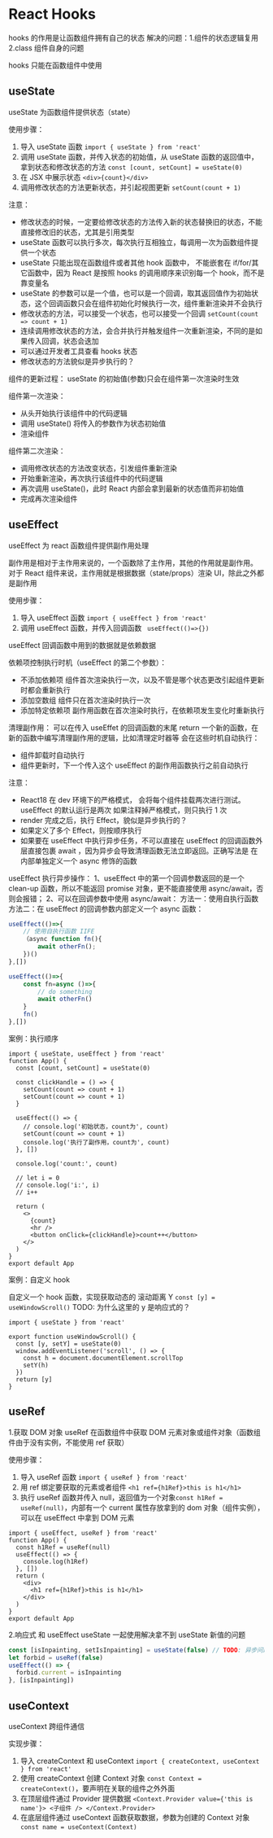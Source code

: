 # React Hooks

hooks 的作用是让函数组件拥有自己的状态
解决的问题：1.组件的状态逻辑复用 2.class 组件自身的问题

hooks 只能在函数组件中使用

## useState

useState 为函数组件提供状态（state）

使用步骤：

1. 导入 useState 函数 `import { useState } from 'react'`
2. 调用 useState 函数，并传入状态的初始值，从 useState 函数的返回值中，拿到状态和修改状态的方法 `const [count, setCount] = useState(0)`
3. 在 JSX 中展示状态 `<div>{count}</div>`
4. 调用修改状态的方法更新状态，并引起视图更新 `setCount(count + 1)`

注意：

- 修改状态的时候，一定要给修改状态的方法传入新的状态替换旧的状态，不能直接修改旧的状态，尤其是引用类型
- useState 函数可以执行多次，每次执行互相独立，每调用一次为函数组件提供一个状态
- useState 只能出现在函数组件或者其他 hook 函数中， 不能嵌套在 if/for/其它函数中，因为 React 是按照 hooks 的调用顺序来识别每一个 hook，而不是靠变量名
- useState 的参数可以是一个值，也可以是一个回调，取其返回值作为初始状态，这个回调函数只会在组件初始化时候执行一次，组件重新渲染并不会执行
- 修改状态的方法，可以接受一个状态，也可以接受一个回调 `setCount(count => count + 1)`
- 连续调用修改状态的方法，会合并执行并触发组件一次重新渲染，不同的是如果传入回调，状态会迭加
- 可以通过开发者工具查看 hooks 状态
- 修改状态的方法貌似是异步执行的？

组件的更新过程：
useState 的初始值(参数)只会在组件第一次渲染时生效

组件第一次渲染：

- 从头开始执行该组件中的代码逻辑
- 调用 useState() 将传入的参数作为状态初始值
- 渲染组件

组件第二次渲染：

- 调用修改状态的方法改变状态，引发组件重新渲染
- 开始重新渲染，再次执行该组件中的代码逻辑
- 再次调用 useState()，此时 React 内部会拿到最新的状态值而非初始值
- 完成再次渲染组件

## useEffect

useEffect 为 react 函数组件提供副作用处理

副作用是相对于主作用来说的，一个函数除了主作用，其他的作用就是副作用。
对于 React 组件来说，主作用就是根据数据（state/props）渲染 UI，除此之外都是副作用

使用步骤：

1. 导入 useEffect 函数 `import { useEffect } from 'react'`
2. 调用 useEffect 函数，并传入回调函数 ` useEffect(()=>{})`

useEffect 回调函数中用到的数据就是依赖数据

依赖项控制执行时机（useEffect 的第二个参数）：

- 不添加依赖项
  组件首次渲染执行一次，以及不管是哪个状态更改引起组件更新时都会重新执行
- 添加空数组
  组件只在首次渲染时执行一次
- 添加特定依赖项
  副作用函数在首次渲染时执行，在依赖项发生变化时重新执行

清理副作用：
可以在传入 useEffet 的回调函数的末尾 return 一个新的函数，在新的函数中编写清理副作用的逻辑，比如清理定时器等
会在这些时机自动执行：

- 组件卸载时自动执行
- 组件更新时，下一个传入这个 useEffect 的副作用函数执行之前自动执行

注意：

- React18 在 dev 环境下的严格模式， 会将每个组件挂载两次进行测试。useEffect 的默认运行是两次
  如果注释掉严格模式，则只执行 1 次
- render 完成之后，执行 Effect，貌似是异步执行的？
- 如果定义了多个 Effect，则按顺序执行
- 如果要在 useEffect 中执行异步任务，不可以直接在 useEffect 的回调函数外层直接包裹 await ，因为异步会导致清理函数无法立即返回。正确写法是 在内部单独定义一个 async 修饰的函数

useEffect 执行异步操作：
1、useEffect 中的第一个回调参数返回的是一个 clean-up 函数，所以不能返回 promise 对象，更不能直接使用 async/await，否则会报错；
2、可以在回调参数中使用 async/await：
方法一：使用自执行函数
方法二：在 useEffect 的回调参数内部定义一个 async 函数：

```ts
useEffect(()=>{
	// 使用自执行函数 IIFE
	（async function fn(){
		await otherFn();
	})()
},[])

useEffect(()=>{
	const fn=async ()=>{
		// do something
		await otherFn()
	}
	fn()
},[])
```

案例：执行顺序

```tsx
import { useState, useEffect } from 'react'
function App() {
  const [count, setCount] = useState(0)

  const clickHandle = () => {
    setCount(count => count + 1)
    setCount(count => count + 1)
  }

  useEffect(() => {
    // console.log('初始状态，count为', count)
    setCount(count => count + 1)
    console.log('执行了副作用，count为', count)
  }, [])

  console.log('count:', count)

  // let i = 0
  // console.log('i:', i)
  // i++

  return (
    <>
      {count}
      <hr />
      <button onClick={clickHandle}>count++</button>
    </>
  )
}
export default App
```

案例：自定义 hook

自定义一个 hook 函数，实现获取动态的 滚动距离 Y `const [y] = useWindowScroll()`
TODO: 为什么这里的 y 是响应式的？

```tsx
import { useState } from 'react'

export function useWindowScroll() {
  const [y, setY] = useState(0)
  window.addEventListener('scroll', () => {
    const h = document.documentElement.scrollTop
    setY(h)
  })
  return [y]
}
```

## useRef

1.获取 DOM 对象
useRef 在函数组件中获取 DOM 元素对象或组件对象（函数组件由于没有实例，不能使用 ref 获取）

使用步骤：

1. 导入 useRef 函数 `import { useRef } from 'react'`
2. 用 ref 绑定要获取的元素或者组件 `<h1 ref={h1Ref}>this is h1</h1>`
3. 执行 useRef 函数并传入 null，返回值为一个对象`const h1Ref = useRef(null)`，内部有一个 current 属性存放拿到的 dom 对象（组件实例），可以在 useEffect 中拿到 DOM 元素

```tsx {3,9}
import { useEffect, useRef } from 'react'
function App() {
  const h1Ref = useRef(null)
  useEffect(() => {
    console.log(h1Ref)
  }, [])
  return (
    <div>
      <h1 ref={h1Ref}>this is h1</h1>
    </div>
  )
}
export default App
```

2.响应式
和 useEffect useState 一起使用解决拿不到 useState 新值的问题

```ts
const [isInpainting, setIsInpainting] = useState(false) // TODO: 异步问题
let forbid = useRef(false)
useEffect(() => {
  forbid.current = isInpainting
}, [isInpainting])
```

## useContext

useContext 跨组件通信

实现步骤：

1. 导入 createContext 和 useContext `import { createContext, useContext } from 'react'`
2. 使用 createContext 创建 Context 对象 `const Context = createContext()`，要声明在关联的组件之外外面
3. 在顶层组件通过 Provider 提供数据 `<Context.Provider value={'this is name'}> <子组件 /> </Context.Provider> `
4. 在底层组件通过 useContext 函数获取数据，参数为创建的 Context 对象 `const name = useContext(Context)`
